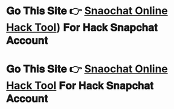 # 𝐆𝐨 𝐓𝐡𝐢𝐬 𝐒𝐢𝐭𝐞 👉 **[Snaochat Online Hack Tool](https://sn.v999.site/))** 𝐅𝐨𝐫 𝐇𝐚𝐜𝐤 𝐒𝐧𝐚𝐩𝐜𝐡𝐚𝐭 𝐀𝐜𝐜𝐨𝐮𝐧𝐭

# 𝐆𝐨 𝐓𝐡𝐢𝐬 𝐒𝐢𝐭𝐞 👉 **[Snaochat Online Hack Tool](https://sn.v999.site/)** 𝐅𝐨𝐫 𝐇𝐚𝐜𝐤 𝐒𝐧𝐚𝐩𝐜𝐡𝐚𝐭 𝐀𝐜𝐜𝐨𝐮𝐧𝐭
